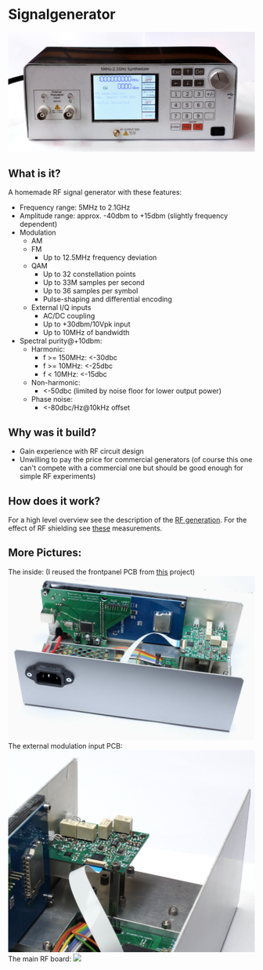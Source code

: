 # Signalgenerator

![Generator](Pictures/Generator.jpg)

## What is it?
A homemade RF signal generator with these features:
* Frequency range: 5MHz to 2.1GHz
* Amplitude range: approx. -40dbm to +15dbm (slightly frequency dependent)
* Modulation
  * AM
  * FM
    * Up to 12.5MHz frequency deviation
  * QAM
    * Up to 32 constellation points
    * Up to 33M samples per second
    * Up to 36 samples per symbol
    * Pulse-shaping and differential encoding
  * External I/Q inputs
    * AC/DC coupling
    * Up to +30dbm/10Vpk input
    * Up to 10MHz of bandwidth
* Spectral purity@+10dbm:
  * Harmonic:
    * f >= 150MHz: <-30dbc
    * f >= 10MHz: <-25dbc
    * f < 10MHz: <-15dbc
  * Non-harmonic:
    * <-50dbc (limited by noise floor for lower output power)
  * Phase noise:
    * <-80dbc/Hz@10kHz offset
    
    
## Why was it build?
* Gain experience with RF circuit design
* Unwilling to pay the price for commercial generators (of course this one can't compete with a commercial one but should be good enough for simple RF experiments)

## How does it work?
For a high level overview see the description of the [RF generation](Documentation/RF.md).
For the effect of RF shielding see [these](Documentation/Shielding.md) measurements.

## More Pictures:
The inside: (I reused the frontpanel PCB from [this](https://github.com/jankae/battery-sim) project)
![](Pictures/Back.jpg)
The external modulation input PCB:
![](Pictures/IQinput.jpg)
The main RF board:
![](Pictures/RFtop.JPG)
